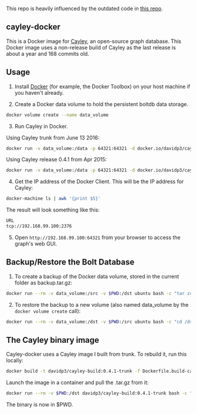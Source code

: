 This repo is heavily influenced by the outdated code in [this repo](https://github.com/saidimu/cayley-docker).

## cayley-docker

This is a Docker image for [Cayley](https://github.com/google/cayley), an open-source graph database.  This Docker image uses a non-release build of Cayley as the last release is about a year and 168 commits old.

## Usage

1. Install [Docker](https://www.docker.com/) (for example, the Docker Toolbox) on your host machine if you haven't already.

2. Create a Docker data volume to hold the persistent boltdb data storage.

```sh
docker volume create --name data_volume
```
3. Run Cayley in Docker.

Using Cayley trunk from June 13 2016:

```sh
docker run -v data_volume:/data -p 64321:64321 -d docker.io/davidp3/cayley:0.4.1-trunk
```
Using Cayley release 0.4.1 from Apr 2015:

```sh
docker run -v data_volume:/data -p 64321:64321 -d docker.io/davidp3/cayley:0.4.1
```
4. Get the IP address of the Docker Client.  This will be the IP address for Cayley:

```sh
docker-machine ls | awk '{print $5}'
```
The result will look something like this:

```sh
URL
tcp://192.168.99.100:2376
```
5. Open `http://192.168.99.100:64321` from your browser to access the graph's web GUI.

## Backup/Restore the Bolt Database

1. To create a backup of the Docker data volume, stored in the current folder as backup.tar.gz:

```sh
docker run --rm -v data_volume:/src -v $PWD:/dst ubuntu bash -c "tar zcvf /dst/backup.tar.gz /src"
```
2. To restore the backup to a new volume (also named data_volume by the `docker volume create` call):

```sh
docker run --rm -v data_volume:/dst -v $PWD:/src ubuntu bash -c "cd /dst && tar zxvf /src/backup.tar.gz --strip 1"
```

## The Cayley binary image

Cayley-docker uses a Cayley image I built from trunk.  To rebuild it, run this locally:

```sh
docker build -t davidp3/cayley-build:0.4.1-trunk -f Dockerfile.build-cayley .
```
Launch the image in a container and pull the .tar.gz from it:

```sh
docker run --rm -v $PWD:/dst davidp3/cayley-build:0.4.1-trunk bash -c "cp /opt/cayley/* /dst/"
```
The binary is now in $PWD.
